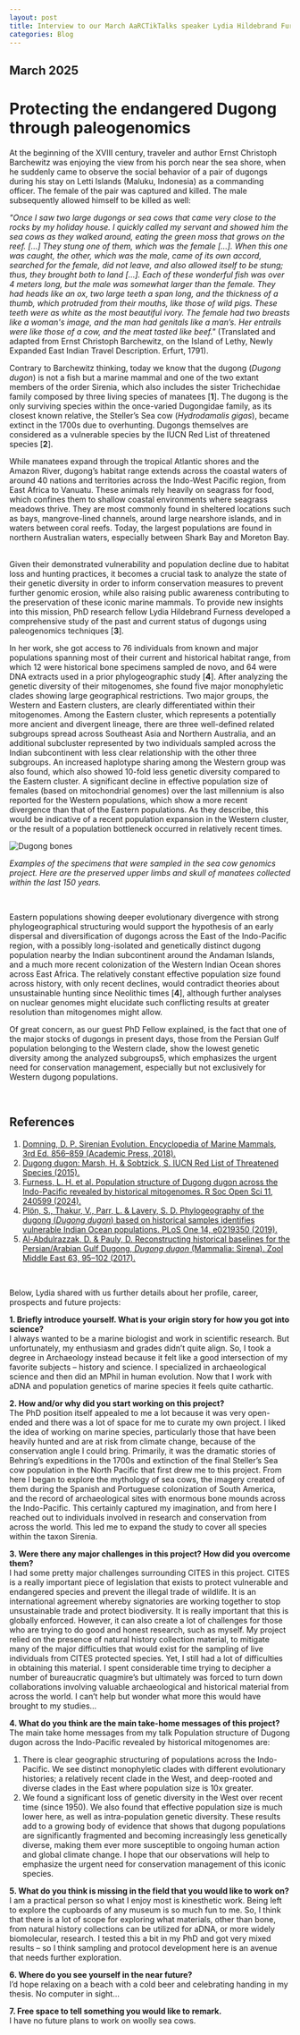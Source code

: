 ```yaml
---
layout: post
title: Interview to our March AaRCTikTalks speaker Lydia Hildebrand Furness
categories: Blog
---
```


## March 2025
# Protecting the endangered Dugong through paleogenomics
At the beginning of the XVIII century, traveler and author Ernst Christoph Barchewitz was enjoying the view from his porch near the sea shore, when he suddenly came to observe the social behavior of a pair of dugongs during his stay on Letti Islands (Maluku, Indonesia) as a commanding officer. The female of the pair was captured and killed. The male subsequently allowed himself to be killed as well:
&nbsp;

*"Once I saw two large dugongs or sea cows that came very close to the rocks by my holiday house. I quickly called my servant and showed him the sea cows as they walked around, eating the green moss that grows on the reef. […] They stung one of them, which was the female […]. When this one was caught, the other, which was the male, came of its own accord, searched for the female, did not leave, and also allowed itself to be stung; thus, they brought both to land […]. Each of these wonderful fish was over 4 meters long, but the male was somewhat larger than the female. They had heads like an ox, two large teeth a span long, and the thickness of a thumb, which protruded from their mouths, like those of wild pigs. These teeth were as white as the most beautiful ivory. The female had two breasts like a woman's image, and the man had genitals like a man’s. Her entrails were like those of a cow, and the meat tasted like beef."* (Translated and adapted from Ernst Christoph Barchewitz, on the Island of Lethy, Newly Expanded East Indian Travel Description. Erfurt, 1791).
&nbsp;

Contrary to Barchewitz thinking, today we know that the dugong (*Dugong dugon*) is not a fish but a marine mammal and one of the two extant members of the order Sirenia, which also includes the sister Trichechidae family composed by three living species of manatees [**1**]. The dugong is the only surviving species within the once-varied Dugongidae family, as its closest known relative, the Steller’s Sea cow (*Hydrodamalis gigas*), became extinct in the 1700s due to overhunting. Dugongs themselves are considered as a vulnerable species by the IUCN Red List of threatened species [**2**].
&nbsp;

While manatees expand through the tropical Atlantic shores and the Amazon River, dugong’s habitat range extends across the coastal waters of around 40 nations and territories across the Indo-West Pacific region, from East Africa to Vanuatu. These animals rely heavily on seagrass for food, which confines them to shallow coastal environments where seagrass meadows thrive. They are most commonly found in sheltered locations such as bays, mangrove-lined channels, around large nearshore islands, and in waters between coral reefs. Today, the largest populations are found in northern Australian waters, especially between Shark Bay and Moreton Bay.
&nbsp;

Given their demonstrated vulnerability and population decline due to habitat loss and hunting practices, it becomes a crucial task to analyze the state of their genetic diversity in order to inform conservation measures to prevent further genomic erosion, while also raising public awareness contributing to the preservation of these iconic marine mammals. To provide new insights into this mission, PhD research fellow Lydia Hildebrand Furness developed a comprehensive study of the past and current status of dugongs using paleogenomics techniques [**3**].
&nbsp;

In her work, she got access to 76 individuals from known and major populations spanning most of their current and historical habitat range, from which 12 were historical bone specimens sampled de novo, and 64 were DNA extracts used in a prior phylogeographic study [**4**]. After analyzing the genetic diversity of their mitogenomes, she found five major monophyletic clades showing large geographical restrictions. Two major groups, the Western and Eastern clusters, are clearly differentiated within their mitogenomes. Among the Eastern cluster, which represents a potentially more ancient and divergent lineage, there are three well-defined related subgroups spread across Southeast Asia and Northern Australia, and an additional subcluster represented by two individuals sampled across the Indian subcontinent with less clear relationship with the other three subgroups. An increased haplotype sharing among the Western group was also found, which also showed 10-fold less genetic diversity compared to the Eastern cluster. A significant decline in effective population size of females (based on mitochondrial genomes) over the last millennium is also reported for the Western populations, which show a more recent divergence than that of the Eastern populations. As they describe, this would be indicative of a recent population expansion in the Western cluster, or the result of a population bottleneck occurred in relatively recent times.
&nbsp;

![Dugong bones](/assets/media/Blog_April_2025_LHF_Figure.png "Dugong bones")

<p><em>Examples of the specimens that were sampled in the sea cow genomics project. Here are the preserved upper limbs and skull of manatees collected within the last 150 years.</em></p>
&nbsp;

Eastern populations showing deeper evolutionary divergence with strong phylogeographical structuring would support the hypothesis of an early dispersal and diversification of dugongs across the East of the Indo-Pacific region, with a possibly long-isolated and genetically distinct dugong population nearby the Indian subcontinent around the Andaman Islands, and a much more recent colonization of the Western Indian Ocean shores across East Africa. The relatively constant effective population size found across history, with only recent declines, would contradict theories about unsustainable hunting since Neolithic times [**4**], although further analyses on nuclear genomes might elucidate such conflicting results at greater resolution than mitogenomes might allow.
&nbsp;

Of great concern, as our guest PhD Fellow explained, is the fact that one of the major stocks of dugongs in present days, those from the Persian Gulf population belonging to the Western clade, show the lowest genetic diversity among the analyzed subgroups5, which emphasizes the urgent need for conservation management, especially but not exclusively for Western dugong populations.

&nbsp;

## References
1.	[Domning, D. P. Sirenian Evolution. Encyclopedia of Marine Mammals, 3rd Ed. 856–859 (Academic Press, 2018).]
2.	[Dugong dugon: Marsh, H. &amp; Sobtzick, S. IUCN Red List of Threatened Species (2015).]
3.	[Furness, L. H. et al. Population structure of Dugong dugon across the Indo-Pacific revealed by historical mitogenomes. R Soc Open Sci 11, 240599 (2024).]
4.	[Plön, S., Thakur, V., Parr, L. & Lavery, S. D. Phylogeography of the dugong (*Dugong dugon*) based on historical samples identifies vulnerable Indian Ocean populations. PLoS One 14, e0219350 (2019).]
5.	[Al-Abdulrazzak, D. & Pauly, D. Reconstructing historical baselines for the Persian/Arabian Gulf Dugong, *Dugong dugon* (Mammalia: Sirena). Zool Middle East 63, 95–102 (2017).]

[Domning, D. P. Sirenian Evolution. Encyclopedia of Marine Mammals, 3rd Ed. 856–859 (Academic Press, 2018).]:https://www.sciencedirect.com/science/article/abs/pii/B9780128043271002296
[Dugong dugon: Marsh, H. &amp; Sobtzick, S. IUCN Red List of Threatened Species (2015).]:https://www.iucnredlist.org/species/6909/160756767
[Furness, L. H. et al. Population structure of Dugong dugon across the Indo-Pacific revealed by historical mitogenomes. R Soc Open Sci 11, 240599 (2024).]:https://royalsocietypublishing.org/doi/10.1098/rsos.240599
[Plön, S., Thakur, V., Parr, L. & Lavery, S. D. Phylogeography of the dugong (*Dugong dugon*) based on historical samples identifies vulnerable Indian Ocean populations. PLoS One 14, e0219350 (2019).]:https://journals.plos.org/plosone/article?id=10.1371/journal.pone.0219350
[Al-Abdulrazzak, D. & Pauly, D. Reconstructing historical baselines for the Persian/Arabian Gulf Dugong, *Dugong dugon* (Mammalia: Sirena). Zool Middle East 63, 95–102 (2017).]:https://www.tandfonline.com/doi/full/10.1080/09397140.2017.1315853


&nbsp;

Below, Lydia shared with us further details about her profile, career, prospects and future projects:
&nbsp;

**1. Briefly introduce yourself. What is your origin story for how you got into science?** <br>
I always wanted to be a marine biologist and work in scientific research. But unfortunately, my enthusiasm and grades didn’t quite align. So, I took a degree in Archaeology instead because it felt like a good intersection of my favorite subjects – history and science. I specialized in archaeological science and then did an MPhil in human evolution. Now that I work with aDNA and population genetics of marine species it feels quite cathartic.
&nbsp;

**2. How and/or why did you start working on this project?** <br>
The PhD position itself appealed to me a lot because it was very open-ended and there was a lot of space for me to curate my own project. I liked the idea of working on marine species, particularly those that have been heavily hunted and are at risk from climate change, because of the conservation angle I could bring. Primarily, it was the dramatic stories of Behring’s expeditions in the 1700s and extinction of the final Steller’s Sea cow population in the North Pacific that first drew me to this project. From here I began to explore the mythology of sea cows, the imagery created of them during the Spanish and Portuguese colonization of South America, and the record of archaeological sites with enormous bone mounds across the Indo-Pacific. This certainly captured my imagination, and from here I reached out to individuals involved in research and conservation from across the world. This led me to expand the study to cover all species within the taxon Sirenia. 
&nbsp;

**3. Were there any major challenges in this project? How did you overcome them?** <br>
I had some pretty major challenges surrounding CITES in this project. CITES is a really important piece of legislation that exists to protect vulnerable and endangered species and prevent the illegal trade of wildlife. It is an international agreement whereby signatories are working together to stop unsustainable trade and protect biodiversity. It is really important that this is globally enforced. However, it can also create a lot of challenges for those who are trying to do good and honest research, such as myself. My project relied on the presence of natural history collection material, to mitigate many of the major difficulties that would exist for the sampling of live individuals from CITES protected species. Yet, I still had a lot of difficulties in obtaining this material. I spent considerable time trying to decipher a number of bureaucratic quagmire’s but ultimately was forced to turn down collaborations involving valuable archaeological and historical material from across the world. I can’t help but wonder what more this would have brought to my studies…
&nbsp;

**4. What do you think are the main take-home messages of this project?** <br>
The main take home messages from my talk Population structure of Dugong dugon across the Indo-Pacific revealed by historical mitogenomes are:
1)	There is clear geographic structuring of populations across the Indo-Pacific. We see distinct monophyletic clades with different evolutionary histories; a relatively recent clade in the West, and deep-rooted and diverse clades in the East where population size is 10x greater.
2)	We found a significant loss of genetic diversity in the West over recent time (since 1950). We also found that effective population size is much lower here, as well as intra-population genetic diversity. 
These results add to a growing body of evidence that shows that dugong populations are significantly fragmented and becoming increasingly less genetically diverse, making them ever more susceptible to ongoing human action and global climate change. I hope that our observations will help to emphasize the urgent need for conservation management of this iconic species.
&nbsp;

**5. What do you think is missing in the field that you would like to work on?** <br>
I am a practical person so what I enjoy most is kinesthetic work. Being left to explore the cupboards of any museum is so much fun to me. So, I think that there is a lot of scope for exploring what materials, other than bone, from natural history collections can be utilized for aDNA, or more widely biomolecular, research. I tested this a bit in my PhD and got very mixed results – so I think sampling and protocol development here is an avenue that needs further exploration.
&nbsp;

**6. Where do you see yourself in the near future?** <br>
I’d hope relaxing on a beach with a cold beer and celebrating handing in my thesis. No computer in sight…
&nbsp;

**7. Free space to tell something you would like to remark.** <br>
I have no future plans to work on woolly sea cows.
